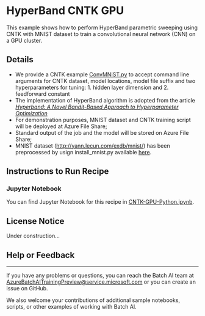 # HyperBand CNTK GPU

This example shows how to perform HyperBand parametric sweeping using CNTK with MNIST dataset to train a convolutional neural network (CNN) on a GPU cluster. 

## Details

- We provide a CNTK example [ConvMNIST.py](../ConvMNIST.py) to accept  command line arguments for CNTK dataset, model locations, model file suffix and two hyperparameters for tuning: 1. hidden layer dimension and 2. feedforward constant 
- The implementation of HyperBand algorithm is adopted from the article [*Hyperband: A Novel Bandit-Based Approach to Hyperparameter Optimization*](https://people.eecs.berkeley.edu/~kjamieson/hyperband.html)
- For demonstration purposes, MNIST dataset and CNTK training script will be deployed at Azure File Share;
- Standard output of the job and the model will be stored on Azure File Share;
- MNIST dataset (http://yann.lecun.com/exdb/mnist/) has been preprocessed by usign install_mnist.py available [here](https://batchaisamples.blob.core.windows.net/samples/mnist_dataset.zip?st=2017-09-29T18%3A29%3A00Z&se=2099-12-31T08%3A00%3A00Z&sp=rl&sv=2016-05-31&sr=c&sig=PmhL%2BYnYAyNTZr1DM2JySvrI12e%2F4wZNIwCtf7TRI%2BM%3D).

## Instructions to Run Recipe

### Jupyter Notebook

You can find Jupyter Notebook for this recipe in [CNTK-GPU-Python.ipynb](./CNTK-GPU-Python.ipynb).

## License Notice

Under construction...

## Help or Feedback
--------------------
If you have any problems or questions, you can reach the Batch AI team at [AzureBatchAITrainingPreview@service.microsoft.com](mailto:AzureBatchAITrainingPreview@service.microsoft.com) or you can create an issue on GitHub.

We also welcome your contributions of additional sample notebooks, scripts, or other examples of working with Batch AI.
